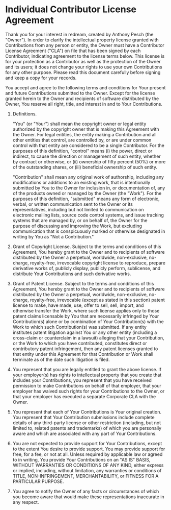 # Individual Contributor License Agreement

Thank you for your interest in redream, created by Anthony Pesch (the "Owner"). In order to clarify the intellectual property license granted with Contributions from any person or entity, the Owner must have a Contributor License Agreement ("CLA") on file that has been signed by each Contributor, indicating agreement to the license terms below. This license is for your protection as a Contributor as well as the protection of the Owner and its users; it does not change your rights to use your own Contributions for any other purpose.  Please read this document carefully before signing and keep a copy for your records.

You accept and agree to the following terms and conditions for Your present and future Contributions submitted to the Owner. Except for the license granted herein to the Owner and recipients of software distributed by the Owner, You reserve all right, title, and interest in and to Your Contributions.

1. Definitions.

    "You" (or "Your") shall mean the copyright owner or legal entity authorized by the copyright owner that is making this Agreement with the Owner.  For legal entities, the entity making a Contribution and all other entities that control, are controlled by, or are under common control with that entity are considered to be a single Contributor. For the purposes of this definition, "control" means (i) the power, direct or indirect, to cause the direction or management of such entity, whether by contract or otherwise, or (ii) ownership of fifty percent (50%) or more of the outstanding shares, or (iii) beneficial ownership of such entity.

    "Contribution" shall mean any original work of authorship, including any modifications or additions to an existing work, that is intentionally submitted by You to the Owner for inclusion in, or documentation of, any of the products owned or managed by the Owner (the "Work"). For the purposes of this definition, "submitted" means any form of electronic, verbal, or written communication sent to the Owner or its representatives, including but not limited to communication on electronic mailing lists, source code control systems, and issue tracking systems that are managed by, or on behalf of, the Owner for the purpose of discussing and improving the Work, but excluding communication that is conspicuously marked or otherwise designated in writing by You as "Not a Contribution."

2. Grant of Copyright License. Subject to the terms and conditions of this Agreement, You hereby grant to the Owner and to recipients of software distributed by the Owner a perpetual, worldwide, non-exclusive, no-charge, royalty-free, irrevocable copyright license to reproduce, prepare derivative works of, publicly display, publicly perform, sublicense, and distribute Your Contributions and such derivative works.

3. Grant of Patent License. Subject to the terms and conditions of this Agreement, You hereby grant to the Owner and to recipients of software distributed by the Owner a perpetual, worldwide, non-exclusive, no-charge, royalty-free, irrevocable (except as stated in this section) patent license to make, have made, use, offer to sell, sell, import, and otherwise transfer the Work, where such license applies only to those patent claims licensable by You that are necessarily infringed by Your Contribution(s) alone or by combination of Your Contribution(s) with the Work to which such Contribution(s) was submitted. If any entity institutes patent litigation against You or any other entity (including a cross-claim or counterclaim in a lawsuit) alleging that your Contribution, or the Work to which you have contributed, constitutes direct or contributory patent infringement, then any patent licenses granted to that entity under this Agreement for that Contribution or Work shall terminate as of the date such litigation is filed.

4. You represent that you are legally entitled to grant the above license. If your employer(s) has rights to intellectual property that you create that includes your Contributions, you represent that you have received permission to make Contributions on behalf of that employer, that your employer has waived such rights for your Contributions to the Owner, or that your employer has executed a separate Corporate CLA with the Owner.

5. You represent that each of Your Contributions is Your original creation.  You represent that Your Contribution submissions include complete details of any third-party license or other restriction (including, but not limited to, related patents and trademarks) of which you are personally aware and which are associated with any part of Your Contributions.

6. You are not expected to provide support for Your Contributions, except to the extent You desire to provide support. You may provide support for free, for a fee, or not at all. Unless required by applicable law or agreed to in writing, You provide Your Contributions on an "AS IS" BASIS, WITHOUT WARRANTIES OR CONDITIONS OF ANY KIND, either express or implied, including, without limitation, any warranties or conditions of TITLE, NON-INFRINGEMENT, MERCHANTABILITY, or FITNESS FOR A PARTICULAR PURPOSE.

7. You agree to notify the Owner of any facts or circumstances of which you become aware that would make these representations inaccurate in any respect.
